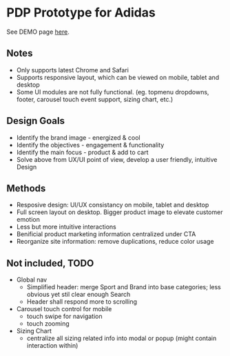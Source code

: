 # PDP Prototype for Adidas

See DEMO page [here](https://ryoi.github.io/prototype-adidas/).

## Notes
- Only supports latest Chrome and Safari
- Supports responsive layout, which can be viewed on mobile, tablet and desktop
- Some UI modules are not fully functional. (eg. topmenu dropdowns, footer, carousel touch event support, sizing chart, etc.)

## Design Goals
- Identify the brand image - energized & cool
- Identify the objectives - engagement & functionality
- Identify the main focus - product & add to cart
- Solve above from UX/UI point of view, develop a user friendly, intuitive Design

## Methods
- Resposive design: UI/UX consistancy on mobile, tablet and desktop
- Full screen layout on desktop. Bigger product image to elevate customer emotion
- Less but more intuitive interactions
- Benificial product marketing information centralized under CTA
- Reorganize site information: remove duplications, reduce color usage

## Not included, TODO
- Global nav
  - Simplified header: merge Sport and Brand into base categories; less obvious yet stil clear enough Search
  - Header shall respond more to scrolling
- Carousel touch control for mobile
  - touch swipe for navigation
  - touch zooming
- Sizing Chart
  - centralize all sizing related info into modal or popup (might contain interaction within)
